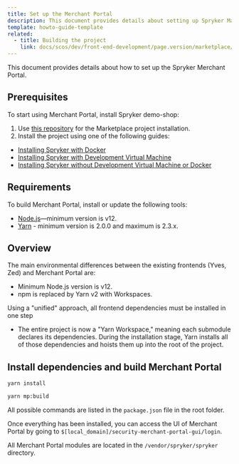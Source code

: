 ```yaml
---
title: Set up the Merchant Portal
description: This document provides details about setting up Spryker Marketplace project.
template: howto-guide-template
related:
  - title: Building the project
    link: docs/scos/dev/front-end-development/page.version/marketplace/building-the-project.html
---
```


This document provides details about how to set up the Spryker Merchant Portal.

## Prerequisites

To start using Merchant Portal, install Spryker demo-shop:

1. Use [this repository](https://github.com/spryker-shop/suite) for the Marketplace project installation.  
2. Install the project using one of the following guides:

* [Installing Spryker with Docker](/docs/scos/dev/set-up-spryker-locally/set-up-spryker-locally.html)
* [Installing Spryker with Development Virtual Machine](/docs/scos/dev/set-up-spryker-locally/installing-spryker-with-development-virtual-machine/installing-spryker-with-development-virtual-machine.html)
* [Installing Spryker without Development Virtual Machine or Docker](/docs/scos/dev/set-up-spryker-locally/installing-spryker-without-development-virtual-machine-or-docker.html)


## Requirements

To build Merchant Portal, install or update the following tools:

- [Node.js](https://nodejs.org/en/download/)—minimum version is v12.
- [Yarn](https://classic.yarnpkg.com/en/docs/install/) - minimum version is 2.0.0 and maximum is 2.3.x.

## Overview

The main environmental differences between the existing frontends (Yves, Zed) and Merchant Portal are:  

- Minimum Node.js version is v12.
- npm is replaced by Yarn v2 with Workspaces.

Using a "unified" approach, all frontend dependencies must be installed in one step

- The entire project is now a "Yarn Workspace," meaning each submodule declares its dependencies. During the installation stage, Yarn installs all of those dependencies and hoists them up into the root of the project.

## Install dependencies and build Merchant Portal

```bash
yarn install
```

```bash
yarn mp:build
```

All possible commands are listed in the `package.json` file in the root folder.

Once everything has been installed, you can access the UI of Merchant Portal by going to `$[local_domain]/security-merchant-portal-gui/login`.

All Merchant Portal modules are located in the `/vendor/spryker/spryker` directory.

